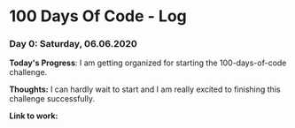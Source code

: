 # 100 Days Of Code - Log

### Day 0: Saturday, 06.06.2020


**Today's Progress**: I am getting organized for starting the 100-days-of-code challenge.

**Thoughts:** I can hardly wait to start and I am really excited to finishing this challenge successfully.

**Link to work:**
